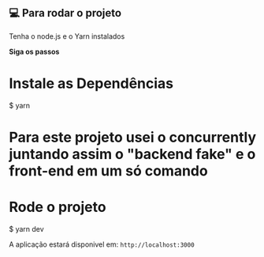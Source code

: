 ## 💻 Para rodar o projeto


Tenha o node.js e o Yarn instalados


**Siga os passos**

# Instale as Dependências

$ yarn


# Para este projeto usei o concurrently juntando assim o "backend fake" e o front-end em um só comando
 
# Rode o projeto
    
$ yarn dev 


A aplicação estará disponivel em: `http://localhost:3000`



